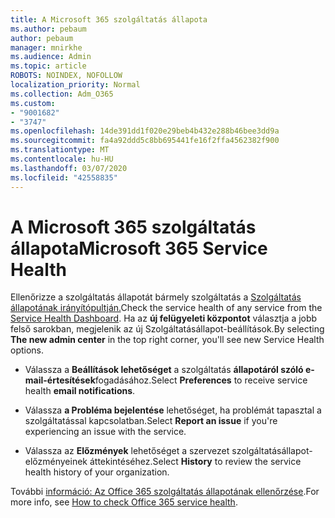 ```yaml
---
title: A Microsoft 365 szolgáltatás állapota
ms.author: pebaum
author: pebaum
manager: mnirkhe
ms.audience: Admin
ms.topic: article
ROBOTS: NOINDEX, NOFOLLOW
localization_priority: Normal
ms.collection: Adm_O365
ms.custom:
- "9001682"
- "3747"
ms.openlocfilehash: 14de391dd1f020e29beb4b432e288b46bee3dd9a
ms.sourcegitcommit: fa4a92ddd5c8bb695441fe16f2ffa4562382f900
ms.translationtype: MT
ms.contentlocale: hu-HU
ms.lasthandoff: 03/07/2020
ms.locfileid: "42558835"
---
```

# <a name="microsoft-365-service-health"></a><span data-ttu-id="b03e5-102">A Microsoft 365 szolgáltatás állapota</span><span class="sxs-lookup"><span data-stu-id="b03e5-102">Microsoft 365 Service Health</span></span>


<span data-ttu-id="b03e5-103">Ellenőrizze a szolgáltatás állapotát bármely szolgáltatás a [Szolgáltatás állapotának irányítópultján.](https://admin.microsoft.com/Adminportal/Home?source=applauncher#/servicehealth)</span><span class="sxs-lookup"><span data-stu-id="b03e5-103">Check the service health of any service from the [Service Health Dashboard](https://admin.microsoft.com/Adminportal/Home?source=applauncher#/servicehealth).</span></span> <span data-ttu-id="b03e5-104">Ha az **új felügyeleti központot** választja a jobb felső sarokban, megjelenik az új Szolgáltatásállapot-beállítások.</span><span class="sxs-lookup"><span data-stu-id="b03e5-104">By selecting **The new admin center** in the top right corner, you'll see new Service Health options.</span></span>

- <span data-ttu-id="b03e5-105">Válassza a **Beállítások lehetőséget** a szolgáltatás **állapotáról szóló e-mail-értesítések**fogadásához.</span><span class="sxs-lookup"><span data-stu-id="b03e5-105">Select **Preferences** to receive service health **email notifications**.</span></span>

- <span data-ttu-id="b03e5-106">Válassza **a Probléma bejelentése** lehetőséget, ha problémát tapasztal a szolgáltatással kapcsolatban.</span><span class="sxs-lookup"><span data-stu-id="b03e5-106">Select **Report an issue** if you're experiencing an issue with the service.</span></span>

- <span data-ttu-id="b03e5-107">Válassza az **Előzmények** lehetőséget a szervezet szolgáltatásállapot-előzményeinek áttekintéséhez.</span><span class="sxs-lookup"><span data-stu-id="b03e5-107">Select **History** to review the service health history of your organization.</span></span> 

<span data-ttu-id="b03e5-108">További [információ: Az Office 365 szolgáltatás állapotának ellenőrzése](https://docs.microsoft.com/en-us/office365/enterprise/view-service-health).</span><span class="sxs-lookup"><span data-stu-id="b03e5-108">For more info, see [How to check Office 365 service health](https://docs.microsoft.com/en-us/office365/enterprise/view-service-health).</span></span> 